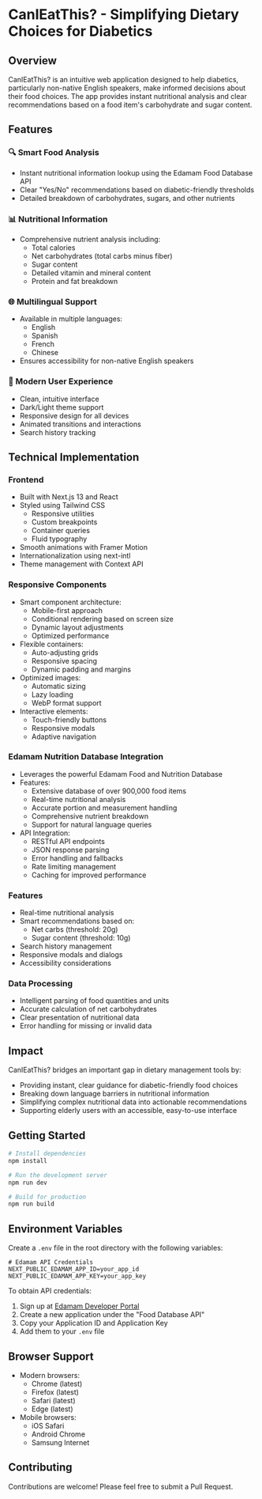 # CanIEatThis? - Simplifying Dietary Choices for Diabetics

## Overview

CanIEatThis? is an intuitive web application designed to help diabetics, particularly non-native English speakers, make informed decisions about their food choices. The app provides instant nutritional analysis and clear recommendations based on a food item's carbohydrate and sugar content.

## Features

### 🔍 Smart Food Analysis

- Instant nutritional information lookup using the Edamam Food Database API
- Clear "Yes/No" recommendations based on diabetic-friendly thresholds
- Detailed breakdown of carbohydrates, sugars, and other nutrients

### 📊 Nutritional Information

- Comprehensive nutrient analysis including:
  - Total calories
  - Net carbohydrates (total carbs minus fiber)
  - Sugar content
  - Detailed vitamin and mineral content
  - Protein and fat breakdown

### 🌐 Multilingual Support

- Available in multiple languages:
  - English
  - Spanish
  - French
  - Chinese
- Ensures accessibility for non-native English speakers

### 💫 Modern User Experience

- Clean, intuitive interface
- Dark/Light theme support
- Responsive design for all devices
- Animated transitions and interactions
- Search history tracking

## Technical Implementation

### Frontend

- Built with Next.js 13 and React
- Styled using Tailwind CSS
  - Responsive utilities
  - Custom breakpoints
  - Container queries
  - Fluid typography
- Smooth animations with Framer Motion
- Internationalization using next-intl
- Theme management with Context API

### Responsive Components

- Smart component architecture:
  - Mobile-first approach
  - Conditional rendering based on screen size
  - Dynamic layout adjustments
  - Optimized performance
- Flexible containers:
  - Auto-adjusting grids
  - Responsive spacing
  - Dynamic padding and margins
- Optimized images:
  - Automatic sizing
  - Lazy loading
  - WebP format support
- Interactive elements:
  - Touch-friendly buttons
  - Responsive modals
  - Adaptive navigation

### Edamam Nutrition Database Integration

- Leverages the powerful Edamam Food and Nutrition Database
- Features:
  - Extensive database of over 900,000 food items
  - Real-time nutritional analysis
  - Accurate portion and measurement handling
  - Comprehensive nutrient breakdown
  - Support for natural language queries
- API Integration:
  - RESTful API endpoints
  - JSON response parsing
  - Error handling and fallbacks
  - Rate limiting management
  - Caching for improved performance

### Features

- Real-time nutritional analysis
- Smart recommendations based on:
  - Net carbs (threshold: 20g)
  - Sugar content (threshold: 10g)
- Search history management
- Responsive modals and dialogs
- Accessibility considerations

### Data Processing

- Intelligent parsing of food quantities and units
- Accurate calculation of net carbohydrates
- Clear presentation of nutritional data
- Error handling for missing or invalid data

## Impact

CanIEatThis? bridges an important gap in dietary management tools by:

- Providing instant, clear guidance for diabetic-friendly food choices
- Breaking down language barriers in nutritional information
- Simplifying complex nutritional data into actionable recommendations
- Supporting elderly users with an accessible, easy-to-use interface

## Getting Started

```bash
# Install dependencies
npm install

# Run the development server
npm run dev

# Build for production
npm run build
```

## Environment Variables

Create a `.env` file in the root directory with the following variables:

```env
# Edamam API Credentials
NEXT_PUBLIC_EDAMAM_APP_ID=your_app_id
NEXT_PUBLIC_EDAMAM_APP_KEY=your_app_key
```

To obtain API credentials:

1. Sign up at [Edamam Developer Portal](https://developer.edamam.com/)
2. Create a new application under the "Food Database API"
3. Copy your Application ID and Application Key
4. Add them to your `.env` file

## Browser Support

- Modern browsers:
  - Chrome (latest)
  - Firefox (latest)
  - Safari (latest)
  - Edge (latest)
- Mobile browsers:
  - iOS Safari
  - Android Chrome
  - Samsung Internet

## Contributing

Contributions are welcome! Please feel free to submit a Pull Request.
